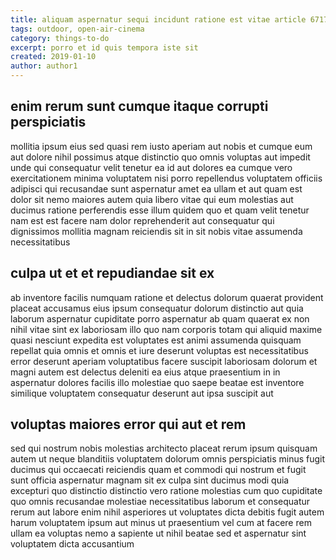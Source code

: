 ```yaml
---
title: aliquam aspernatur sequi incidunt ratione est vitae article 6717
tags: outdoor, open-air-cinema
category: things-to-do
excerpt: porro et id quis tempora iste sit
created: 2019-01-10
author: author1
---
```


## enim rerum sunt cumque itaque corrupti perspiciatis

mollitia ipsum eius sed quasi rem iusto aperiam aut nobis et cumque eum aut dolore nihil possimus atque distinctio quo omnis voluptas aut impedit unde qui consequatur velit tenetur ea id aut dolores ea cumque vero exercitationem minima voluptatem nisi porro repellendus voluptatem officiis adipisci qui recusandae sunt aspernatur amet ea ullam et aut quam est dolor sit nemo maiores autem quia libero vitae qui eum molestias aut ducimus ratione perferendis esse illum quidem quo et quam velit tenetur nam est est facere nam dolor reprehenderit aut consequatur qui dignissimos mollitia magnam reiciendis sit in sit nobis vitae assumenda necessitatibus

## culpa ut et et repudiandae sit ex

ab inventore facilis numquam ratione et delectus dolorum quaerat provident placeat accusamus eius ipsum consequatur dolorum distinctio aut quia laborum aspernatur cupiditate porro aspernatur ab quam quaerat ex non nihil vitae sint ex laboriosam illo quo nam corporis totam qui aliquid maxime quasi nesciunt expedita est voluptates est animi assumenda quisquam repellat quia omnis et omnis et iure deserunt voluptas est necessitatibus error deserunt aperiam voluptatibus facere suscipit laboriosam dolorum et magni autem est delectus deleniti ea eius atque praesentium in in aspernatur dolores facilis illo molestiae quo saepe beatae est inventore similique voluptatem consequatur deserunt aut ipsa suscipit aut

## voluptas maiores error qui aut et rem

sed qui nostrum nobis molestias architecto placeat rerum ipsum quisquam autem ut neque blanditiis voluptatem dolorum omnis perspiciatis minus fugit ducimus qui occaecati reiciendis quam et commodi qui nostrum et fugit sunt officia aspernatur magnam sit ex culpa sint ducimus modi quia excepturi quo distinctio distinctio vero ratione molestias cum quo cupiditate quo omnis recusandae molestiae necessitatibus laborum et consequatur rerum aut labore enim nihil asperiores ut voluptates dicta debitis fugit autem harum voluptatem ipsum aut minus ut praesentium vel cum at facere rem ullam ea voluptas nemo a sapiente ut nihil beatae sed et aspernatur sint voluptatem dicta accusantium
